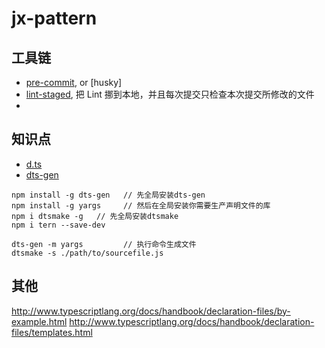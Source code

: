 # jx-pattern

## 工具链

- [pre-commit](https://juejin.im/entry/577637438ac247005325f705), or [husky]
- [lint-staged](https://segmentfault.com/a/1190000009546913), 把 Lint 挪到本地，并且每次提交只检查本次提交所修改的文件
-

## 知识点

- [d.ts](https://segmentfault.com/a/1190000009247663)
- [dts-gen](https://www.cnblogs.com/chenjinxinlove/p/9778609.html)

```
npm install -g dts-gen   // 先全局安装dts-gen
npm install -g yargs     // 然后在全局安装你需要生产声明文件的库
npm i dtsmake -g   // 先全局安装dtsmake
npm i tern --save-dev

dts-gen -m yargs         // 执行命令生成文件
dtsmake -s ./path/to/sourcefile.js
```

## 其他

http://www.typescriptlang.org/docs/handbook/declaration-files/by-example.html
http://www.typescriptlang.org/docs/handbook/declaration-files/templates.html

